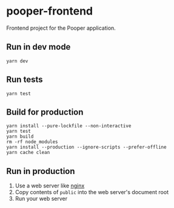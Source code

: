# pooper-frontend

Frontend project for the Pooper application.

## Run in dev mode
`yarn dev`

## Run tests
`yarn test`

## Build for production
```shell
yarn install --pure-lockfile --non-interactive
yarn test
yarn build
rm -rf node_modules
yarn install --production --ignore-scripts --prefer-offline
yarn cache clean
```

## Run in production
1) Use a web server like [nginx](https://www.nginx.com/)
2) Copy contents of `public` into the web server's document root
3) Run your web server